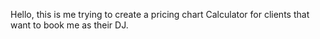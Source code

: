Hello, this is me trying to create a pricing chart Calculator for clients that want to book me as their DJ.
